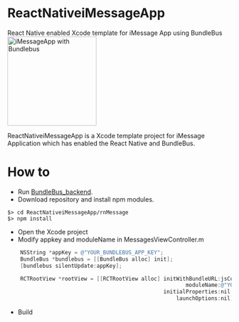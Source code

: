 # ReactNativeiMessageApp
React Native enabled Xcode template for iMessage App using BundleBus
<br>
<img src="https://github.com/zenome/ReactNativeiMessageApp/blob/master/screenshot/iMessage_with_BundleBus.png" alt="iMessageApp with Bundlebus" width="200" />

ReactNativeiMessageApp is a Xcode template project for iMessage Application which has enabled the React Native and BundleBus.

# How to
- Run [BundleBus_backend](https://github.com/zenome/BundleBus_backend).
- Download repository and install npm modules.
~~~~
$> cd ReactNativeiMessageApp/rnMessage
$> npm install
~~~~
- Open the Xcode project
- Modify appkey and moduleName in MessagesViewController.m
```objectivec
    NSString *appKey = @"YOUR_BUNDLEBUS_APP_KEY";
    BundleBus *bundlebus = [[BundleBus alloc] init];
    [bundlebus silentUpdate:appKey];
```
```objectivec
    RCTRootView *rootView = [[RCTRootView alloc] initWithBundleURL:jsCodeLocation
                                                        moduleName:@"YOUR_REACTNATIVE_APP_NAME"
                                                 initialProperties:nil
                                                     launchOptions:nil];

```
- Build
